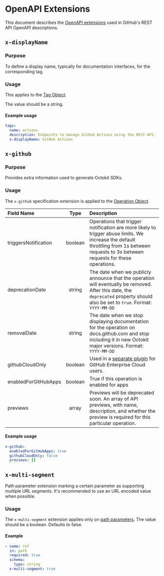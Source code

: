 # OpenAPI Extensions

This document describes the [OpenAPI extensions](https://github.com/OAI/OpenAPI-Specification/blob/master/versions/3.0.3.md#specification-extensions) used in GitHub's REST API OpenAPI descriptions.

## `x-displayName`

### Purpose

To define a display name, typically for documentation interfaces, for the corresponding tag.

### Usage

This applies to the [Tag Object](https://github.com/OAI/OpenAPI-Specification/blob/master/versions/3.0.3.md#tagObject).

The value should be a string.

#### Example usage

```yml
tags:
  name: actions
  description: Endpoints to manage GitHub Actions using the REST API.
  x-displayName: GitHub Actions
```

## `x-github`

### Purpose

Provides extra information used to generate Octokit SDKs.

### Usage

The `x-github` specification extension is applied to the [Operation Object](https://github.com/OAI/OpenAPI-Specification/blob/master/versions/3.0.3.md#operationObject).

| Field Name  |	Type	   | Description  |
| :---------- | :------: | :----------- |
| triggersNotification | boolean   | Operations that trigger notification are more likely to trigger abuse limits. We increase the default throttling from 1s between requests to 3s between requests for these operations. |
| deprecationDate        | string   | The date when we publicly announce that the operation will eventually be removed. After this date, the `deprecated` property should also be set to `true`. Format: `YYYY-MM-DD` |
| removalDate        | string   | The date when we stop displaying documentation for the operation on docs.github.com and stop including it in new Octokit major versions. Format: `YYYY-MM-DD` |
| githubCloudOnly | boolean | Used in a [separate plugin](https://github.com/octokit/plugin-enterprise-cloud.js/) for GitHub Enterprise Cloud users. |
| enabledForGitHubApps       | boolean   | True if this operation is enabled for apps |
| previews      | array   | Previews will be deprecated soon. An array of API previews, with name, description, and whether the preview is required for this particular operation. |

#### Example usage

```yml
x-github:
  enabledForGitHubApps: true
  githubCloudOnly: false
  previews: []
```

## `x-multi-segment`

Path parameter extension marking a certain parameter as supporting multiple URL segments. It's recommended to use an URL encoded value when possible.

### Usage

The `x-multi-segment` extension applies only on [path parameters](https://github.com/OAI/OpenAPI-Specification/blob/master/versions/3.0.3.md#parameter-object). The value should be a boolean. Defaults to false.

#### Example

```yml
- name: ref
  in: path
  required: true
  schema:
    type: string
  x-multi-segment: true
```
